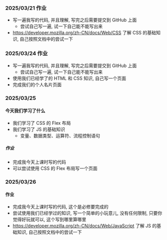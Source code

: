 ### 2025/03/21 作业

- 写一遍我写的代码, 并且理解, 写完之后需要提交到 GitHub 上面
    - 尝试自己写一遍, 试一下自己能不能写出来
- https://developer.mozilla.org/zh-CN/docs/Web/CSS 了解 CSS 的基础知识, 自己按照文档中的尝试一下

### 2025/03/24 作业

- 写一遍我写的代码, 并且理解, 写完之后需要提交到 GitHub 上面
    - 尝试自己写一遍, 试一下自己能不能写出来
- 使用我们已经学了的 HTML 和 CSS 知识, 自己写一个页面
- 完成我们的个人名片页面

### 2025/03/25

#### 今天我们学习了什么

- 我们学习了 CSS 的 Flex 布局
- 我们学习了 JS 的基础知识
    - 变量、数据类型、运算符、流程控制语句

##### 作业

- 完成我今天上课时写的代码
- 可以尝试使用 CSS 的 Flex 布局写一个页面

### 2025/03/26

#### 作业

- 完成我今天上课时写的代码, 这个是必修要完成的
- 尝试使用我们已经学过的知识, 写一个简单的小玩意儿, 没有任何限制, 只要你觉得好玩就可以, 这个写到哪里算哪里
- https://developer.mozilla.org/zh-CN/docs/Web/JavaScript 了解 JS 的基础知识, 自己按照文档中的尝试一下